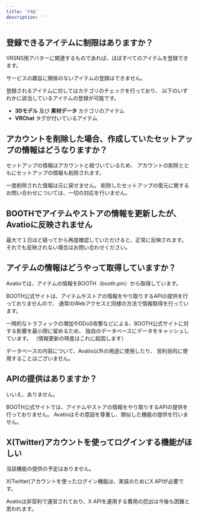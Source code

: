 ```yaml
---
title: 'FAQ'
description: ''
---
```


## 登録できるアイテムに制限はありますか？

VRSNS用アバターに関連するものであれば、ほぼすべてのアイテムを登録できます。

サービスの趣旨に関係のないアイテムの登録はできません。

登録されるアイテムに対してはカテゴリのチェックを行っており、
以下のいずれかに該当しているアイテムの登録が可能です。

- **3Dモデル** 及び **素材データ** カテゴリのアイテム
- **VRChat** タグが付いているアイテム

## アカウントを削除した場合、作成していたセットアップの情報はどうなりますか？

セットアップの情報はアカウントと紐づいているため、
アカウントの削除とともにセットアップの情報も削除されます。

一度削除された情報は元に戻せません。
削除したセットアップの復元に関するお問い合わせについては、一切の対応を行いません。

## BOOTHでアイテムやストアの情報を更新したが、Avatioに反映されません

最大で１日ほど経ってから再度確認していただけると、正常に反映されます。
それでも反映されない場合はお問い合わせください。

## アイテムの情報はどうやって取得していますか？

Avatioでは、アイテムの情報をBOOTH（booth.pm）から取得しています。

BOOTH公式サイトは、アイテムやストアの情報をやり取りするAPIの提供を行っておりませんので、
通常のWebアクセスと同様の方法で情報取得を行っています。

一時的なトラフィックの増加やDDoS攻撃などによる、BOOTH公式サイトに対する影響を最小限に留めるため、
独自のデータベースにデータをキャッシュしています。
（情報更新の時差はこれに起因します）

データベースの内容について、Avatio以外の用途に使用したり、
営利目的に使用することはございません。

## APIの提供はありますか？

いいえ、ありません。

BOOTH公式サイトでは、アイテムやストアの情報をやり取りするAPIの提供を行っておりません。
Avatioはその意図を尊重し、類似した機能の提供を行いません。

## X(Twitter)アカウントを使ってログインする機能がほしい

当該機能の提供の予定はありません。

X(Twitter)アカウントを使ったログイン機能は、実装のためにX APIが必要です。

Avatioは非営利で運営されており、X APIを運用する費用の捻出は今後も困難と思われます。
